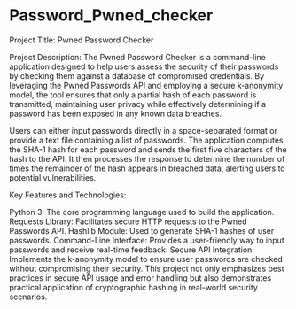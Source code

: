 # Password_Pwned_checker
Project Title: Pwned Password Checker

Project Description:
The Pwned Password Checker is a command-line application designed to help users assess the security of their passwords by checking them against a database of compromised credentials. By leveraging the Pwned Passwords API and employing a secure k-anonymity model, the tool ensures that only a partial hash of each password is transmitted, maintaining user privacy while effectively determining if a password has been exposed in any known data breaches.

Users can either input passwords directly in a space-separated format or provide a text file containing a list of passwords. The application computes the SHA-1 hash for each password and sends the first five characters of the hash to the API. It then processes the response to determine the number of times the remainder of the hash appears in breached data, alerting users to potential vulnerabilities.

Key Features and Technologies:

Python 3: The core programming language used to build the application.
Requests Library: Facilitates secure HTTP requests to the Pwned Passwords API.
Hashlib Module: Used to generate SHA-1 hashes of user passwords.
Command-Line Interface: Provides a user-friendly way to input passwords and receive real-time feedback.
Secure API Integration: Implements the k-anonymity model to ensure user passwords are checked without compromising their security.
This project not only emphasizes best practices in secure API usage and error handling but also demonstrates practical application of cryptographic hashing in real-world security scenarios.
